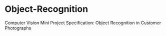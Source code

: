 # Object-Recognition
Computer Vision Mini Project Specification: Object Recognition in Customer Photographs
